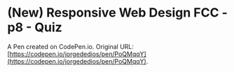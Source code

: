 # (New) Responsive Web Design FCC - p8 - Quiz

A Pen created on CodePen.io. Original URL: [https://codepen.io/jorgededios/pen/PoQMqqY](https://codepen.io/jorgededios/pen/PoQMqqY).

